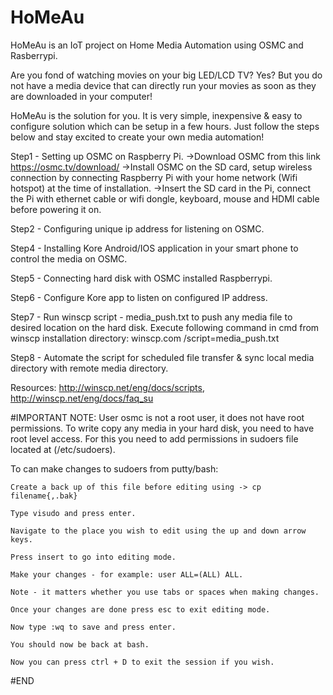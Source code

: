 # HoMeAu
HoMeAu is an IoT project on Home Media Automation using OSMC and Rasberrypi.

Are you fond of watching movies on your big LED/LCD TV? Yes? But you do not have a media device that can directly run your movies as soon as they are downloaded in your computer!

HoMeAu is the solution for you. It is very simple, inexpensive & easy to configure solution which can be setup in a few hours.
Just follow the steps below and stay excited to create your own media automation!

Step1 - Setting up OSMC on Raspberry Pi.
->Download OSMC from this link https://osmc.tv/download/
->Install OSMC on the SD card, setup wireless connection by connecting Raspberry Pi with your home network (Wifi hotspot) at the time of installation.
->Insert the SD card in the Pi, connect the Pi with ethernet cable or wifi dongle, keyboard, mouse and HDMI cable before powering it on.

Step2 - Configuring unique ip address for listening on OSMC.

Step4 - Installing Kore Android/IOS application in your smart phone to control the media on OSMC.

Step5 - Connecting hard disk with OSMC installed Raspberrypi.

Step6 - Configure Kore app to listen on configured IP address.

Step7 - Run winscp script - media_push.txt to push any media file to desired location on the hard disk.
Execute following command in cmd from winscp installation directory:
winscp.com /script=media_push.txt

Step8 - Automate the script for scheduled file transfer & sync local media directory with remote media directory.

Resources:
http://winscp.net/eng/docs/scripts,
http://winscp.net/eng/docs/faq_su

#IMPORTANT NOTE:
User osmc is not a root user, it does not have root permissions. To write copy any media in your hard disk, you need to have root level access.
For this you need to add permissions in sudoers file located at (/etc/sudoers).

To can make changes to sudoers from putty/bash:

	Create a back up of this file before editing using -> cp filename{,.bak}
    
	Type visudo and press enter.
    
	Navigate to the place you wish to edit using the up and down arrow keys.
    
	Press insert to go into editing mode.
    
	Make your changes - for example: user ALL=(ALL) ALL.
    
	Note - it matters whether you use tabs or spaces when making changes.
    
	Once your changes are done press esc to exit editing mode.
    
	Now type :wq to save and press enter.
    
	You should now be back at bash.
    
	Now you can press ctrl + D to exit the session if you wish.

#END